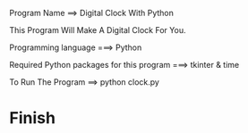 Program Name ==> Digital Clock With Python 

This Program Will Make A Digital Clock For You.

Programming language ===> Python

Required Python packages for this program ===> tkinter & time

To Run The Program ==> python clock.py

# Finish 
